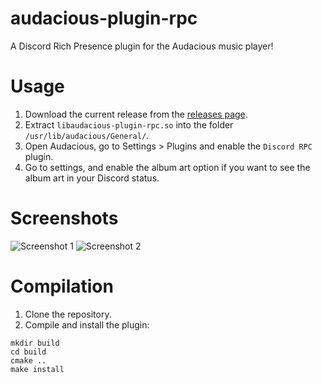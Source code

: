 # audacious-plugin-rpc
A Discord Rich Presence plugin for the Audacious music player!

# Usage
1. Download the current release from the [releases page](https://github.com/crackheadakira/audacious-plugin-rpc/releases).
2. Extract `libaudacious-plugin-rpc.so` into the folder `/usr/lib/audacious/General/`.
3. Open Audacious, go to Settings > Plugins and enable the `Discord RPC` plugin.
4. Go to settings, and enable the album art option if you want to see the album art in your Discord status.

# Screenshots
![Screenshot 1](https://i.imgur.com/0l4zP8h.png)
![Screenshot 2](https://i.imgur.com/UmfeJzt.png)

# Compilation
1. Clone the repository.
2. Compile and install the plugin:
```
mkdir build
cd build
cmake ..
make install
```
